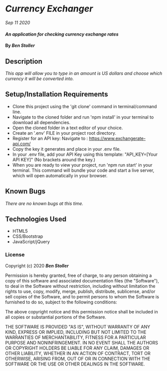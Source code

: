 # _Currency Exchanger_

_Sep 11 2020_

#### _An application for checking currency exchange rates_

#### By _**Ben Stoller**_

## Description

_This app will allow you to type in an amount is US dollars and choose which currency it will be converted into._

## Setup/Installation Requirements

* Clone this project using the 'git clone' command in terminal/command line.
* Navigate to the cloned folder and run 'npm install' in your terminal to download all dependencies.
* Open the cloned folder in a text editor of your choice.
* Create an '.env' FILE in your project root directory.
* Register for an API key: Navigate to : https://www.exchangerate-api.com/
* Copy the key it generates and place in your .env file.
* In your .env file, add your API Key using this template: "API_KEY=[Your API KEY]" (No brackets around the key.)
* When you are ready to view your project, run 'npm run start' in your terminal. This command will bundle your code and start a live server, which will open automatically in your browser.


## Known Bugs

_There are no known bugs at this time._

## Technologies Used

* HTML5
* CSS/Bootstrap
* JavaScript/jQuery

### License

Copyright (c) 2020 **_Ben Stoller_**

Permission is hereby granted, free of charge, to any person obtaining a copy of this software and associated documentation files (the "Software"), to deal in the Software without restriction, including without limitation the rights to use, copy, modify, merge, publish, distribute, sublicense, and/or sell copies of the Software, and to permit persons to whom the Software is furnished to do so, subject to the following conditions:

The above copyright notice and this permission notice shall be included in all copies or substantial portions of the Software.

THE SOFTWARE IS PROVIDED "AS IS", WITHOUT WARRANTY OF ANY KIND, EXPRESS OR IMPLIED, INCLUDING BUT NOT LIMITED TO THE WARRANTIES OF MERCHANTABILITY, FITNESS FOR A PARTICULAR PURPOSE AND NONINFRINGEMENT. IN NO EVENT SHALL THE AUTHORS OR COPYRIGHT HOLDERS BE LIABLE FOR ANY CLAIM, DAMAGES OR OTHER LIABILITY, WHETHER IN AN ACTION OF CONTRACT, TORT OR OTHERWISE, ARISING FROM, OUT OF OR IN CONNECTION WITH THE SOFTWARE OR THE USE OR OTHER DEALINGS IN THE SOFTWARE.